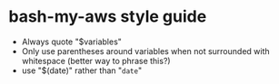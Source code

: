 bash-my-aws style guide
=======================

* Always quote "$variables"
* Only use parentheses around variables when not surrounded with whitespace (better way to phrase this?)
* use "$(date)" rather than "`date`"

